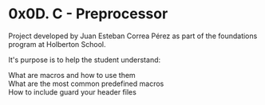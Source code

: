 # 0x0D. C - Preprocessor

Project developed by Juan Esteban Correa Pérez as part of the foundations program at Holberton School.

It's purpose is to help the student understand:

What are macros and how to use them<br />
What are the most common predefined macros<br />
How to include guard your header files<br />
